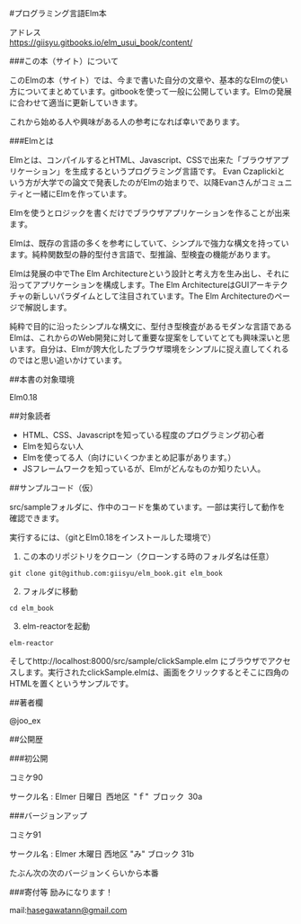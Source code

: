 #プログラミング言語Elm本

アドレス  
https://giisyu.gitbooks.io/elm_usui_book/content/

###この本（サイト）について

このElmの本（サイト）では、今まで書いた自分の文章や、基本的なElmの使い方についてまとめています。gitbookを使って一般に公開しています。Elmの発展に合わせて適当に更新していきます。

これから始める人や興味がある人の参考になれば幸いであります。


###Elmとは

Elmとは、コンパイルするとHTML、Javascript、CSSで出来た「ブラウザアプリケーション」を生成するというプログラミング言語です。
Evan Czaplickiという方が大学での論文で発表したのがElmの始まりで、以降Evanさんがコミュニティと一緒にElmを作っています。

Elmを使うとロジックを書くだけでブラウザアプリケーションを作ることが出来ます。

Elmは、既存の言語の多くを参考にしていて、シンプルで強力な構文を持っています。純粋関数型の静的型付き言語で、型推論、型検査の機能があります。

Elmは発展の中でThe Elm Architectureという設計と考え方を生み出し、それに沿ってアプリケーションを構成します。The Elm ArchitectureはGUIアーキテクチャの新しいパラダイムとして注目されています。The Elm Architectureのページで解説します。

純粋で目的に沿ったシンプルな構文に、型付き型検査があるモダンな言語であるElmは、これからのWeb開発に対して重要な提案をしていてとても興味深いと思います。自分は、Elmが誇大化したブラウザ環境をシンプルに捉え直してくれるのではと思い追いかけています。


##本書の対象環境

Elm0.18

##対象読者

* HTML、CSS、Javascriptを知っている程度のプログラミング初心者
* Elmを知らない人
* Elmを使ってる人（向けにいくつかまとめ記事があります。）
* JSフレームワークを知っているが、Elmがどんなものか知りたい人。

##サンプルコード（仮）

src/sampleフォルダに、作中のコードを集めています。一部は実行して動作を確認できます。


実行するには、（gitとElm0.18をインストールした環境で）

1. この本のリポジトリをクローン（クローンする時のフォルダ名は任意）

```
git clone git@github.com:giisyu/elm_book.git elm_book
```

2. フォルダに移動

```
cd elm_book
```

3. elm-reactorを起動

```
elm-reactor
```

そしてhttp://localhost:8000/src/sample/clickSample.elm にブラウザでアクセスします。実行されたclickSample.elmは、画面をクリックするとそこに四角のHTMLを置くというサンプルです。

##著者欄

@joo_ex

##公開歴

###初公開

コミケ90

サークル名 : Elmer
日曜日 西地区 "ｆ" ブロック 30a

###バージョンアップ

コミケ91

サークル名 : Elmer
木曜日 西地区 "み" ブロック 31b

たぶん次の次のバージョンくらいから本番

###寄付等
励みになります！

mail:hasegawatann@gmail.com

